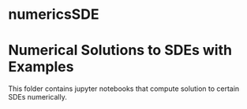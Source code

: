 # numericsSDE
# Numerical Solutions to SDEs with Examples

This folder contains jupyter notebooks that compute solution to certain SDEs numerically.

